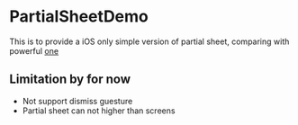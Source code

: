 # PartialSheetDemo

This is to provide a iOS only simple version of partial sheet, comparing with powerful [one](https://github.com/AndreaMiotto/PartialSheet)

## Limitation by for now

- Not support dismiss guesture
- Partial sheet can not higher than screens
